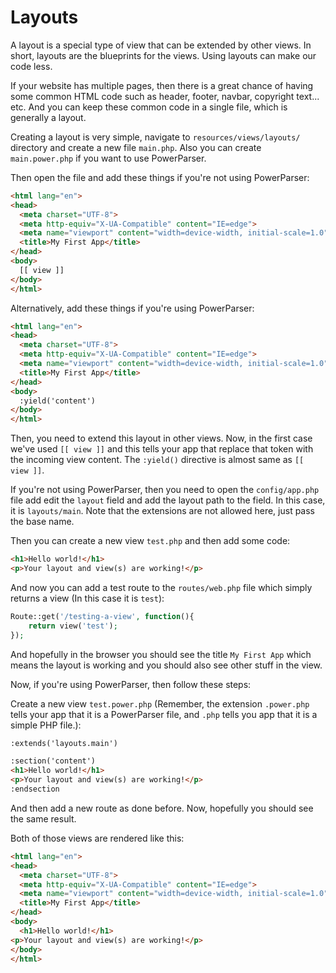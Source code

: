 # Layouts

A layout is a special type of view that can be extended by other views. In short, layouts are the blueprints for the views. Using layouts can make our code less.

If your website has multiple pages, then there is a great chance of having some common HTML code such as header, footer, navbar, copyright text... etc. And you can keep these common code in a single file, which is generally a layout.

Creating a layout is very simple, navigate to `resources/views/layouts/` directory and create a new file `main.php`. Also you can create `main.power.php` if you want to use PowerParser.

Then open the file and add these things if you're not using PowerParser:

```html
<html lang="en">
<head>
  <meta charset="UTF-8">
  <meta http-equiv="X-UA-Compatible" content="IE=edge">
  <meta name="viewport" content="width=device-width, initial-scale=1.0">
  <title>My First App</title>
</head>
<body>
  [[ view ]]
</body>
</html>
```

Alternatively, add these things if you're using PowerParser:

```html
<html lang="en">
<head>
  <meta charset="UTF-8">
  <meta http-equiv="X-UA-Compatible" content="IE=edge">
  <meta name="viewport" content="width=device-width, initial-scale=1.0">
  <title>My First App</title>
</head>
<body>
  :yield('content')
</body>
</html>
```

Then, you need to extend this layout in other views.
Now, in the first case we've used `[[ view ]]` and this tells your app that replace that token with the incoming view content. The `:yield()` directive is almost same as `[[ view ]]`.

If you're not using PowerParser, then you need to open the `config/app.php` file add edit the `layout` field and add the layout path to the field. In this case, it is `layouts/main`. Note that the extensions are not allowed here, just pass the base name.

Then you can create a new view `test.php` and then add some code:

```html
<h1>Hello world!</h1>
<p>Your layout and view(s) are working!</p>
```

And now you can add a test route to the `routes/web.php` file which simply returns a view (In this case it is `test`):

```php
Route::get('/testing-a-view', function(){
    return view('test');
});
```

And hopefully in the browser you should see the title `My First App` which means the layout is working and you should also see other stuff in the view.

Now, if you're using PowerParser, then follow these steps:

Create a new view `test.power.php` (Remember, the extension `.power.php` tells your app that it is a PowerParser file, and `.php` tells you app that it is a simple PHP file.):

```html
:extends('layouts.main')

:section('content')
<h1>Hello world!</h1>
<p>Your layout and view(s) are working!</p>
:endsection
```

And then add a new route as done before.
Now, hopefully you should see the same result.

Both of those views are rendered like this:

```html
<html lang="en">
<head>
  <meta charset="UTF-8">
  <meta http-equiv="X-UA-Compatible" content="IE=edge">
  <meta name="viewport" content="width=device-width, initial-scale=1.0">
  <title>My First App</title>
</head>
<body>
  <h1>Hello world!</h1>
<p>Your layout and view(s) are working!</p>
</body>
</html>
```